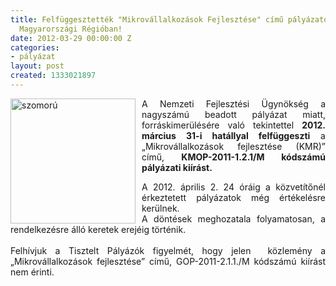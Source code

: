 ```yaml
---
title: Felfüggesztették "Mikrovállalkozások Fejlesztése" című pályázatot a Közép-
  Magyarországi Régióban!
date: 2012-03-29 00:00:00 Z
categories:
- pályázat
layout: post
created: 1333021897
---
```


<p class="lead" style="text-align: justify;"><img src="/sites/goldconsulting.eu/files/img/szomoru.jpg" alt="szomorú" title="szomorú" style="float:left; margin-right:10px" height="200" width="200">A Nemzeti Fejlesztési Ügynökség a nagyszámú beadott pályázat miatt, forráskimerülésére való tekintettel <strong>2012. március 31-i hatállyal felfüggeszti</strong> a „Mikrovállalkozások fejlesztése (KMR)” című, <strong>KMOP-2011-1.2.1/M kódszámú pályázati kiírást. </strong></p><p style="text-align: justify;">A 2012. április 2. 24 óráig a közvetítőnél érkeztetett pályázatok még értékelésre kerülnek. <br> A döntések meghozatala folyamatosan, a rendelkezésre álló keretek erejéig történik. <br> <br> Felhívjuk a Tisztelt Pályázók figyelmét, hogy jelen&nbsp; közlemény a „Mikrovállalkozások fejlesztése” című, GOP-2011-2.1.1./M kódszámú kiírást nem érinti.</p>
